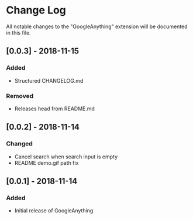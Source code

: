 # Change Log
All notable changes to the "GoogleAnything" extension will be documented in this file.

## [0.0.3] - 2018-11-15
### Added
- Structured CHANGELOG.md

### Removed
- Releases head from README.md

## [0.0.2] - 2018-11-14
### Changed
- Cancel search when search input is empty
- README demo.gif path fix

## [0.0.1] - 2018-11-14
### Added
- Initial release of GoogleAnything
